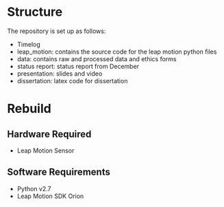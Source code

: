 # Structure
The repository is set up as follows:
* Timelog
* leap_motion: contains the source code for the leap motion python files
* data: contains raw and processed data and ethics forms
* status report: status report from December
* presentation: slides and video
* dissertation: latex code for dissertation

# Rebuild
## Hardware Required
* Leap Motion Sensor

## Software Requirements
* Python v2.7
* Leap Motion SDK Orion 

